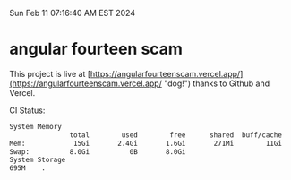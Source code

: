 Sun Feb 11 07:16:40 AM EST 2024

# angular fourteen scam


This project is live at [https://angularfourteenscam.vercel.app/](https://angularfourteenscam.vercel.app/ "dog!") thanks to Github and Vercel.

CI Status: 

```bash
System Memory
               total        used        free      shared  buff/cache   available
Mem:            15Gi       2.4Gi       1.6Gi       271Mi        11Gi        12Gi
Swap:          8.0Gi          0B       8.0Gi
System Storage
695M	.
